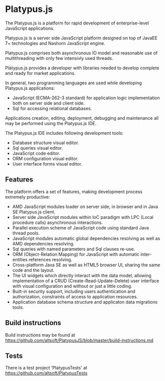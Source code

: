 # Platypus.js
The Platypus.js is a platform for rapid development of enterprise-level JavaScript applications.

Platypus.js is a server side JavaScript platform designed on top of JavaEE 7+ technologies and Nashorn JavaScript engine.

Platypus.js comprises both asynchronous IO model and reasonable use of multithreading with only few intensivly used threads.

Platypus.js provides a developer with libraries needed to develop complete and ready for market applications.

In general, two programming languages are used while developing Platypus.js applications:
* JavaScript (ECMA-262-3 standard) for application logic implementation both on server side and client side.
* Sql for accessing relational databases.

Applications creation, editing, deployment, debugging and maintenance all may be performed using the Platypus.js IDE.

The Platypus.js IDE includes following development tools:

* Database structure visual editor.
* Sql queries visual editor.
* JavaScript code editor.
* ORM configuration visual editor.
* User interface forms visual editor.

## Features
The platform offers a set of features, making development process extremely productive:
* AMD JavaScript modules loader on server side, in browser and in Java SE Platypus.js client.
* Server side JavaScript modules within IoC paradigm with LPC (Local procedure calls) asynchronous interactions.
* Parallel execution scheme of JavaScript code using standard Java thread pools.
* JavaScript modules automatic global dependencies resolving as well as AMD dependencies resolving.
* Sql queries with named parameters and Sql clauses re-use.
* ORM (Object-Relation Mapping) for JavaScript with automatic inter-entities references resolving. 
* Cross-platform Java SE as well as HTML5 browser UI, sharing the same code and the layout.
* The UI widgets which directly interact with the data model, allowing implementation of a CRUD (Create-Read-Update-Delete) user interface with visual configuration and without or just a little coding.
* Built-in security support, including users authentication and authorization, constraints of access to application resources.
* Application database schema structure and applicaton data migrations tools.

## Build instructions
Build instructions may be found at https://github.com/altsoft/PlatypusJS/blob/master/build-instructions.md

## Tests
There is a test project 'PlatypusTests' at https://github.com/altsoft/PlatypusTests
